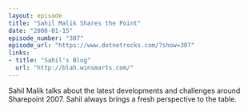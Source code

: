 ```yaml
---
layout: episode
title: "Sahil Malik Shares the Point"
date: "2008-01-15"
episode_number: "307"
episode_url: "https://www.dotnetrocks.com/?show=307"
links:
- title: "Sahil's Blog"
  url: "http://blah.winsmarts.com/"
---
```


Sahil Malik talks about the latest developments and challenges around Sharepoint 2007. Sahil always brings a fresh perspective to the table.
